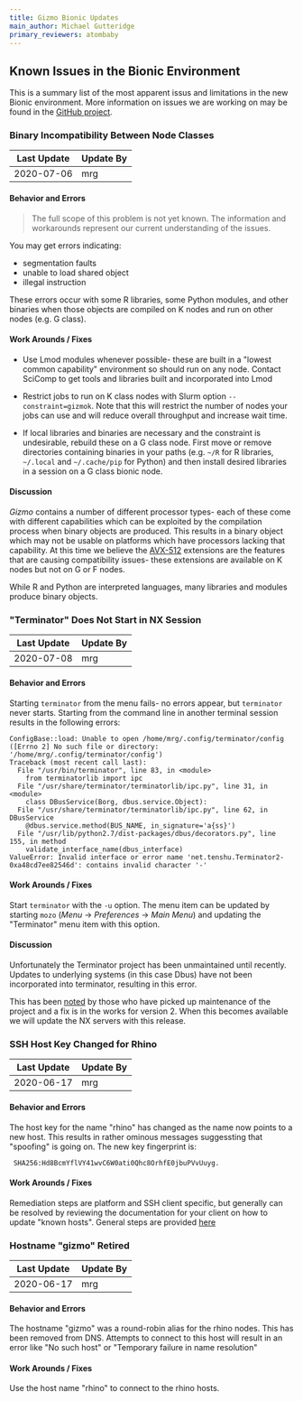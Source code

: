 ```yaml
---
title: Gizmo Bionic Updates
main_author: Michael Gutteridge
primary_reviewers: atombaby
---
```


## Known Issues in the Bionic Environment

This is a summary list of the most apparent issus and limitations in the new Bionic environment.  More information on issues we are working on may be found in the [GitHub project](https://github.com/FredHutch/scicomp-todo/projects/5).

### Binary Incompatibility Between Node Classes

| Last Update  | Update By  |
|--------------|------------|
| 2020-07-06   | mrg        |

#### Behavior and Errors

> The full scope of this problem is not yet known.  The information and workarounds represent our current understanding of the issues.

You may get errors indicating:

 - segmentation faults
 - unable to load shared object
 - illegal instruction

These errors occur with some R libraries, some Python modules, and other binaries when those objects are compiled on K nodes and run on other nodes (e.g. G class).

#### Work Arounds / Fixes

 - Use Lmod modules whenever possible- these are built in a "lowest common capability" environment so should run on any node.  Contact SciComp to get tools and libraries built and incorporated into Lmod

 - Restrict jobs to run on K class nodes with Slurm option `--constraint=gizmok`.  Note that this will restrict the number of nodes your jobs can use and will reduce overall throughput and increase wait time.

 - If local libraries and binaries are necessary and the constraint is undesirable, rebuild these on a G class node.  First move or remove directories containing binaries in your paths (e.g. `~/R` for R libraries, `~/.local` and `~/.cache/pip` for Python) and then install desired libraries in a session on a G class bionic node.

#### Discussion

_Gizmo_ contains a number of different processor types- each of these come with different capabilities which can be exploited by the compilation process when binary objects are produced.  This results in a binary object which may not be usable on platforms which have processors lacking that capability.  At this time we believe the [AVX-512](https://en.wikipedia.org/wiki/AVX-512) extensions are the features that are causing compatibility issues- these extensions are available on K nodes but not on G or F nodes.

While R and Python are interpreted languages, many libraries and modules produce binary objects.

### "Terminator" Does Not Start in NX Session

| Last Update  | Update By  |
|--------------|------------|
| 2020-07-08   | mrg        |

#### Behavior and Errors

Starting `terminator` from the menu fails- no errors appear, but `terminator` never starts.  Starting from the command line in another terminal session results in the following errors:

```
ConfigBase::load: Unable to open /home/mrg/.config/terminator/config ([Errno 2] No such file or directory: '/home/mrg/.config/terminator/config')
Traceback (most recent call last):
  File "/usr/bin/terminator", line 83, in <module>
    from terminatorlib import ipc
  File "/usr/share/terminator/terminatorlib/ipc.py", line 31, in <module>
    class DBusService(Borg, dbus.service.Object):
  File "/usr/share/terminator/terminatorlib/ipc.py", line 62, in DBusService
    @dbus.service.method(BUS_NAME, in_signature='a{ss}')
  File "/usr/lib/python2.7/dist-packages/dbus/decorators.py", line 155, in method
    validate_interface_name(dbus_interface)
ValueError: Invalid interface or error name 'net.tenshu.Terminator2-0xa48cd7ee82546d': contains invalid character '-'
```

#### Work Arounds / Fixes

Start `terminator` with the `-u` option.  The menu item can be updated by starting `mozo` (_Menu_ -> _Preferences_ -> _Main Menu_) and updating the "Terminator" menu item with this option.

#### Discussion

Unfortunately the Terminator project has been unmaintained until recently. Updates to underlying systems (in this case Dbus) have not been incorporated into terminator, resulting in this error.

This has been [noted](https://github.com/gnome-terminator/terminator/pull/88) by those who have picked up maintenance of the project and a fix is in the works for version 2.  When this becomes available we will update the NX servers with this release.

### SSH Host Key Changed for Rhino

| Last Update  | Update By  |
|--------------|------------|
| 2020-06-17   | mrg        |

#### Behavior and Errors

The host key for the name "rhino" has changed as the name now points to a new host.  This results in rather ominous messages suggessting that "spoofing" is going on.  The new key fingerprint is:

     SHA256:Hd8BcmYflVY41wvC6W0ati0Qhc8OrhfE0jbuPVvUuyg.

#### Work Arounds / Fixes

Remediation steps are platform and SSH client specific, but generally can be resolved by reviewing the documentation for your client on how to update "known hosts".  General steps are provided [here](https://sciwiki.fredhutch.org/compdemos/ssh_host_key_management/)

### Hostname "gizmo" Retired

| Last Update  | Update By  |
|--------------|------------|
| 2020-06-17   | mrg        |


#### Behavior and Errors

The hostname "gizmo" was a round-robin alias for the rhino nodes.  This has been removed from DNS.  Attempts to connect to this host will result in an error like "No such host" or "Temporary failure in name resolution"

#### Work Arounds / Fixes

Use the host name "rhino" to connect to the rhino hosts.
